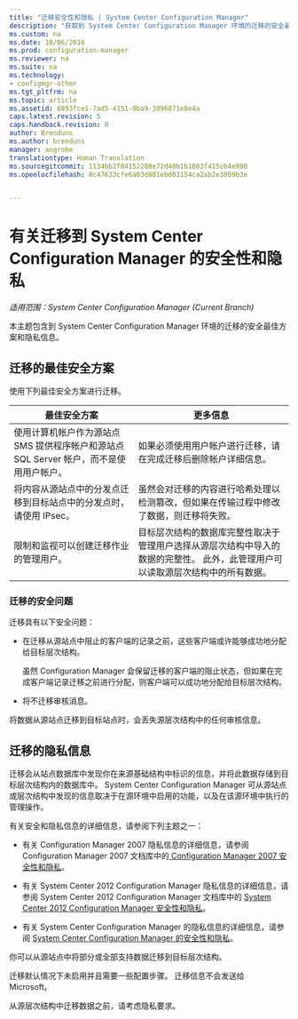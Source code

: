 ```yaml
---
title: "迁移安全性和隐私 | System Center Configuration Manager"
description: "获取到 System Center Configuration Manager 环境的迁移的安全最佳方案和隐私信息。"
ms.custom: na
ms.date: 10/06/2016
ms.prod: configuration-manager
ms.reviewer: na
ms.suite: na
ms.technology:
- configmgr-other
ms.tgt_pltfrm: na
ms.topic: article
ms.assetid: 6893fce1-7ad5-4151-9ba9-3096871e8e4a
caps.latest.revision: 5
caps.handback.revision: 0
author: Brenduns
ms.author: brenduns
manager: angrobe
translationtype: Human Translation
ms.sourcegitcommit: 1134bb2f04152288e72d40b1b1083f415cb4e900
ms.openlocfilehash: 8c47633cfe6a03d881ebd02154ca2ab2e3009b3e


---
```

# <a name="security-and-privacy-for-migration-to-system-center-configuration-manager"></a>有关迁移到 System Center Configuration Manager 的安全性和隐私

*适用范围：System Center Configuration Manager (Current Branch)*

本主题包含到 System Center Configuration Manager 环境的迁移的安全最佳方案和隐私信息。  

## <a name="security-best-practices-for-migration"></a>迁移的最佳安全方案  
 使用下列最佳安全方案进行迁移。  

|最佳安全方案|更多信息|  
|----------------------------|----------------------|  
|使用计算机帐户作为源站点 SMS 提供程序帐户和源站点 SQL Server 帐户，而不是使用用户帐户。|如果必须使用用户帐户进行迁移，请在完成迁移后删除帐户详细信息。|  
|将内容从源站点中的分发点迁移到目标站点中的分发点时，请使用 IPsec。|虽然会对迁移的内容进行哈希处理以检测篡改，但如果在传输过程中修改了数据，则迁移将失败。|  
|限制和监视可以创建迁移作业的管理用户。|目标层次结构的数据库完整性取决于管理用户选择从源层次结构中导入的数据的完整性。 此外，此管理用户可以读取源层次结构中的所有数据。|  

### <a name="security-issues-for-migration"></a>迁移的安全问题  
迁移具有以下安全问题：  

-   在迁移从源站点中阻止的客户端的记录之前，这些客户端或许能够成功地分配给目标层次结构。  

     虽然 Configuration Manager 会保留迁移的客户端的阻止状态，但如果在完成客户端记录迁移之前进行分配，则客户端可以成功地分配给目标层次结构。  

-   将不迁移审核消息。  

将数据从源站点迁移到目标站点时，会丢失源层次结构中的任何审核信息。  

## <a name="privacy-information-for-migration"></a>迁移的隐私信息  
 迁移会从站点数据库中发现你在来源基础结构中标识的信息，并将此数据存储到目标层次结构内的数据库中。 System Center Configuration Manager 可从源站点或层次结构中发现的信息取决于在源环境中启用的功能，以及在该源环境中执行的管理操作。  

 有关安全和隐私信息的详细信息，请参阅下列主题之一：  

-   有关 Configuration Manager 2007 隐私信息的详细信息，请参阅 Configuration Manager 2007 文档库中的[ Configuration Manager 2007 安全性和隐私](http://go.microsoft.com/fwlink/p/?LinkId=216450)。  

-   有关 System Center 2012 Configuration Manager 隐私信息的详细信息，请参阅 System Center 2012 Configuration Manager 文档库中的 [System Center 2012 Configuration Manager 安全性和隐私](https://technet.microsoft.com/library/gg682033.aspx)。  

-   有关 System Center Configuration Manager 的隐私信息的详细信息，请参阅 [System Center Configuration Manager 的安全性和隐私](../../core/plan-design/security/security-and-privacy.md)。  

你可以从源站点中将部分或全部支持数据迁移到目标层次结构。  

迁移默认情况下未启用并且需要一些配置步骤。 迁移信息不会发送给 Microsoft。  

从源层次结构中迁移数据之前，请考虑隐私要求。  



<!--HONumber=Nov16_HO1-->


